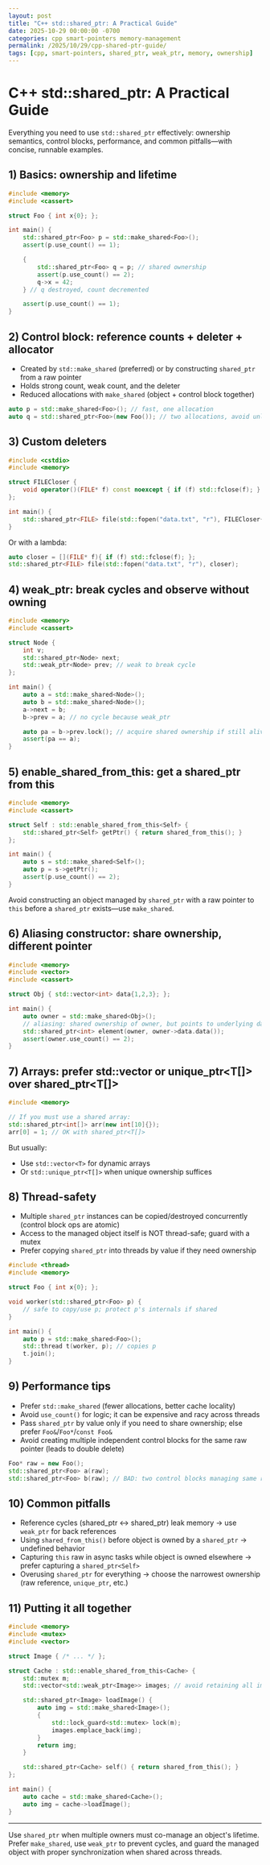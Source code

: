 ```yaml
---
layout: post
title: "C++ std::shared_ptr: A Practical Guide"
date: 2025-10-29 00:00:00 -0700
categories: cpp smart-pointers memory-management
permalink: /2025/10/29/cpp-shared-ptr-guide/
tags: [cpp, smart-pointers, shared_ptr, weak_ptr, memory, ownership]
---
```


# C++ std::shared_ptr: A Practical Guide

Everything you need to use `std::shared_ptr` effectively: ownership semantics, control blocks, performance, and common pitfalls—with concise, runnable examples.

## 1) Basics: ownership and lifetime

```cpp
#include <memory>
#include <cassert>

struct Foo { int x{0}; };

int main() {
    std::shared_ptr<Foo> p = std::make_shared<Foo>();
    assert(p.use_count() == 1);

    {
        std::shared_ptr<Foo> q = p; // shared ownership
        assert(p.use_count() == 2);
        q->x = 42;
    } // q destroyed, count decremented

    assert(p.use_count() == 1);
}
```

## 2) Control block: reference counts + deleter + allocator

- Created by `std::make_shared` (preferred) or by constructing `shared_ptr` from a raw pointer
- Holds strong count, weak count, and the deleter
- Reduced allocations with `make_shared` (object + control block together)

```cpp
auto p = std::make_shared<Foo>(); // fast, one allocation
auto q = std::shared_ptr<Foo>(new Foo()); // two allocations, avoid unless custom deleter needed
```

## 3) Custom deleters

```cpp
#include <cstdio>
#include <memory>

struct FILECloser {
    void operator()(FILE* f) const noexcept { if (f) std::fclose(f); }
};

int main() {
    std::shared_ptr<FILE> file(std::fopen("data.txt", "r"), FILECloser{});
}
```

Or with a lambda:

```cpp
auto closer = [](FILE* f){ if (f) std::fclose(f); };
std::shared_ptr<FILE> file(std::fopen("data.txt", "r"), closer);
```

## 4) weak_ptr: break cycles and observe without owning

```cpp
#include <memory>
#include <cassert>

struct Node {
    int v;
    std::shared_ptr<Node> next;
    std::weak_ptr<Node> prev; // weak to break cycle
};

int main() {
    auto a = std::make_shared<Node>();
    auto b = std::make_shared<Node>();
    a->next = b;
    b->prev = a; // no cycle because weak_ptr

    auto pa = b->prev.lock(); // acquire shared ownership if still alive
    assert(pa == a);
}
```

## 5) enable_shared_from_this: get a shared_ptr from this

```cpp
#include <memory>
#include <cassert>

struct Self : std::enable_shared_from_this<Self> {
    std::shared_ptr<Self> getPtr() { return shared_from_this(); }
};

int main() {
    auto s = std::make_shared<Self>();
    auto p = s->getPtr();
    assert(p.use_count() == 2);
}
```

Avoid constructing an object managed by `shared_ptr` with a raw pointer to `this` before a `shared_ptr` exists—use `make_shared`.

## 6) Aliasing constructor: share ownership, different pointer

```cpp
#include <memory>
#include <vector>
#include <cassert>

struct Obj { std::vector<int> data{1,2,3}; };

int main() {
    auto owner = std::make_shared<Obj>();
    // aliasing: shared ownership of owner, but points to underlying data
    std::shared_ptr<int> element(owner, owner->data.data());
    assert(owner.use_count() == 2);
}
```

## 7) Arrays: prefer std::vector or unique_ptr<T[]> over shared_ptr<T[]>

```cpp
#include <memory>

// If you must use a shared array:
std::shared_ptr<int[]> arr(new int[10]{});
arr[0] = 1; // OK with shared_ptr<T[]>
```

But usually:

- Use `std::vector<T>` for dynamic arrays
- Or `std::unique_ptr<T[]>` when unique ownership suffices

## 8) Thread-safety

- Multiple `shared_ptr` instances can be copied/destroyed concurrently (control block ops are atomic)
- Access to the managed object itself is NOT thread-safe; guard with a mutex
- Prefer copying `shared_ptr` into threads by value if they need ownership

```cpp
#include <thread>
#include <memory>

struct Foo { int x{0}; };

void worker(std::shared_ptr<Foo> p) {
    // safe to copy/use p; protect p's internals if shared
}

int main() {
    auto p = std::make_shared<Foo>();
    std::thread t(worker, p); // copies p
    t.join();
}
```

## 9) Performance tips

- Prefer `std::make_shared` (fewer allocations, better cache locality)
- Avoid `use_count()` for logic; it can be expensive and racy across threads
- Pass `shared_ptr` by value only if you need to share ownership; else prefer `Foo&`/`Foo*`/`const Foo&`
- Avoid creating multiple independent control blocks for the same raw pointer (leads to double delete)

```cpp
Foo* raw = new Foo();
std::shared_ptr<Foo> a(raw);
std::shared_ptr<Foo> b(raw); // BAD: two control blocks managing same raw
```

## 10) Common pitfalls

- Reference cycles (shared_ptr <-> shared_ptr) leak memory → use `weak_ptr` for back references
- Using `shared_from_this()` before object is owned by a `shared_ptr` → undefined behavior
- Capturing `this` raw in async tasks while object is owned elsewhere → prefer capturing a `shared_ptr<Self>`
- Overusing `shared_ptr` for everything → choose the narrowest ownership (raw reference, `unique_ptr`, etc.)

## 11) Putting it all together

```cpp
#include <memory>
#include <mutex>
#include <vector>

struct Image { /* ... */ };

struct Cache : std::enable_shared_from_this<Cache> {
    std::mutex m;
    std::vector<std::weak_ptr<Image>> images; // avoid retaining all images

    std::shared_ptr<Image> loadImage() {
        auto img = std::make_shared<Image>();
        {
            std::lock_guard<std::mutex> lock(m);
            images.emplace_back(img);
        }
        return img;
    }

    std::shared_ptr<Cache> self() { return shared_from_this(); }
};

int main() {
    auto cache = std::make_shared<Cache>();
    auto img = cache->loadImage();
}
```

---

Use `shared_ptr` when multiple owners must co-manage an object's lifetime. Prefer `make_shared`, use `weak_ptr` to prevent cycles, and guard the managed object with proper synchronization when shared across threads.

